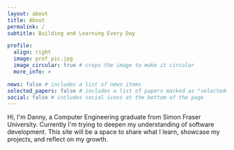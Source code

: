 ```yaml
---
layout: about
title: About
permalink: /
subtitle: Building and Learning Every Day

profile:
  align: right
  image: prof_pic.jpg
  image_circular: true # crops the image to make it circular
  more_info: >

news: false # includes a list of news items
selected_papers: false # includes a list of papers marked as "selected={true}"
social: false # includes social icons at the bottom of the page
---
```


Hi, I'm Danny, a Computer Engineering graduate from Simon Fraser University. 
Currently I'm trying to deepen my understanding of software development. 
This site will be a space to share what I learn, showcase my projects, and reflect on my growth.
